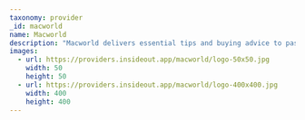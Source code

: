 ```yaml
---
taxonomy: provider
_id: macworld
name: Macworld
description: "Macworld delivers essential tips and buying advice to passionate Apple users. We focus on practical information: deep-dive hardware and software reviews; clear, concise tips and tutorials; and penetrating analysis that only true Apple experts can deliver."
images:
  - url: https://providers.insideout.app/macworld/logo-50x50.jpg
    width: 50
    height: 50
  - url: https://providers.insideout.app/macworld/logo-400x400.jpg
    width: 400
    height: 400
---
```

